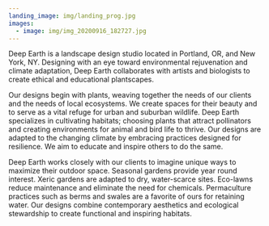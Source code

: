 ```yaml
---
landing_image: img/landing_prog.jpg
images:
  - image: img/img_20200916_182727.jpg
---
```

Deep Earth is a landscape design studio located in Portland, OR, and New York, NY. Designing with an eye toward environmental rejuvenation and climate adaptation, Deep Earth collaborates with artists and biologists to create ethical and educational plantscapes. 

Our designs begin with plants, weaving together the needs of our clients and the needs of local ecosystems. We create spaces for their beauty and to serve as a vital refuge for urban and suburban wildlife. Deep Earth specializes in cultivating habitats; choosing plants that attract pollinators and creating environments for animal and bird life to thrive. Our designs are adapted to the changing climate by embracing practices designed for resilience. We aim to educate and inspire others to do the same.

Deep Earth works closely with our clients to imagine unique ways to maximize their outdoor space. Seasonal gardens provide year round interest. Xeric gardens are adapted to dry, water-scarce sites. Eco-lawns reduce maintenance and eliminate the need for chemicals. Permaculture practices such as berms and swales are a favorite of ours for retaining water. Our designs combine contemporary aesthetics and ecological stewardship to create functional and inspiring habitats.